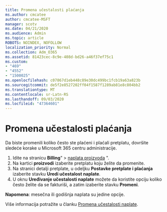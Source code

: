 ```yaml
---
title: Promena učestalosti plaćanja
ms.author: cmcatee
author: cmcatee-MSFT
manager: scotv
ms.date: 04/21/2020
ms.audience: Admin
ms.topic: article
ROBOTS: NOINDEX, NOFOLLOW
localization_priority: Normal
ms.collection: Adm_O365
ms.assetid: 81423cec-8c9e-408d-bd26-a46f37ef75c1
ms.custom:
- "469"
- "4552"
- "1500025"
ms.openlocfilehash: c07867d1eb448c89e30dc499bc1fcb19a63a823b
ms.sourcegitcommit: de5f2e8527202ff04f1587f1289ab81e8c804bb2
ms.translationtype: MT
ms.contentlocale: sr-Latn-RS
ms.lasthandoff: 09/03/2020
ms.locfileid: "47364601"
---
```

# <a name="change-how-often-you-pay"></a>Promena učestalosti plaćanja

Da biste promenili koliko često ste plaćeni i plaćali pretplatu, dovršite sledeće korake u Microsoft 365 centru administracije.

1. Idite na stranicu **Billing**"  >  [naplata proizvoda](https://go.microsoft.com/fwlink/p/?linkid=842054) ".
2. Na kartici **proizvodi** izaberite pretplatu koju želite da promenite. 
3. Na stranici detalji pretplate, u odeljku **Postavke pretplate i plaćanja** izaberite stavku **Uredi učestalost naplate**.
4. U oknu **Uređivanje učestalosti naplate** možete da koristite opciju koliko često želite da se fakturiši, a zatim izaberite stavku **Promeni**.

**Napomena**: mesečna ili godišnja naplata su jedine opcije.

Više informacija potražite u članku [Promena učestalosti naplate](https://docs.microsoft.com/microsoft-365/commerce/billing-and-payments/change-payment-frequency).
